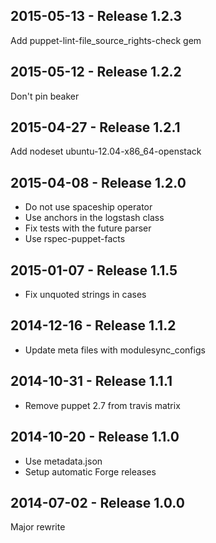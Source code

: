 ## 2015-05-13 - Release 1.2.3

Add puppet-lint-file_source_rights-check gem

## 2015-05-12 - Release 1.2.2

Don't pin beaker

## 2015-04-27 - Release 1.2.1

Add nodeset ubuntu-12.04-x86_64-openstack

## 2015-04-08 - Release 1.2.0

- Do not use spaceship operator
- Use anchors in the logstash class
- Fix tests with the future parser
- Use rspec-puppet-facts

## 2015-01-07 - Release 1.1.5

- Fix unquoted strings in cases

## 2014-12-16 - Release 1.1.2

- Update meta files with modulesync_configs

## 2014-10-31 - Release 1.1.1

- Remove puppet 2.7 from travis matrix

## 2014-10-20 - Release 1.1.0

- Use metadata.json
- Setup automatic Forge releases

## 2014-07-02 - Release 1.0.0

Major rewrite
